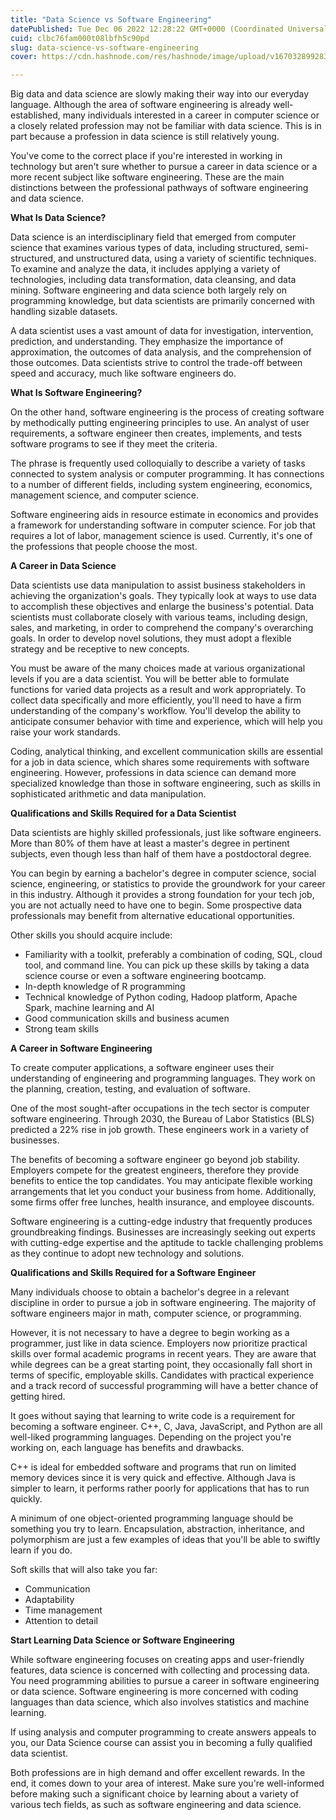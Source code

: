 ```yaml
---
title: "Data Science vs Software Engineering"
datePublished: Tue Dec 06 2022 12:28:22 GMT+0000 (Coordinated Universal Time)
cuid: clbc76fam000t08lbfh5c90pd
slug: data-science-vs-software-engineering
cover: https://cdn.hashnode.com/res/hashnode/image/upload/v1670328992838/G0Gixsfv1.jpg

---
```


Big data and data science are slowly making their way into our everyday language. Although the area of software engineering is already well-established, many individuals interested in a career in computer science or a closely related profession may not be familiar with data science. This is in part because a profession in data science is still relatively young.

You've come to the correct place if you're interested in working in technology but aren't sure whether to pursue a career in data science or a more recent subject like software engineering. These are the main distinctions between the professional pathways of software engineering and data science.


**What Is Data Science?**

Data science is an interdisciplinary field that emerged from computer science that examines various types of data, including structured, semi-structured, and unstructured data, using a variety of scientific techniques. To examine and analyze the data, it includes applying a variety of technologies, including data transformation, data cleansing, and data mining. Software engineering and data science both largely rely on programming knowledge, but data scientists are primarily concerned with handling sizable datasets.

A data scientist uses a vast amount of data for investigation, intervention, prediction, and understanding. They emphasize the importance of approximation, the outcomes of data analysis, and the comprehension of those outcomes. Data scientists strive to control the trade-off between speed and accuracy, much like software engineers do.


**What Is Software Engineering?**

On the other hand, software engineering is the process of creating software by methodically putting engineering principles to use. An analyst of user requirements, a software engineer then creates, implements, and tests software programs to see if they meet the criteria.

The phrase is frequently used colloquially to describe a variety of tasks connected to system analysis or computer programming. It has connections to a number of different fields, including system engineering, economics, management science, and computer science.

Software engineering aids in resource estimate in economics and provides a framework for understanding software in computer science. For job that requires a lot of labor, management science is used. Currently, it's one of the professions that people choose the most.



**A Career in Data Science**

Data scientists use data manipulation to assist business stakeholders in achieving the organization's goals. They typically look at ways to use data to accomplish these objectives and enlarge the business's potential. Data scientists must collaborate closely with various teams, including design, sales, and marketing, in order to comprehend the company's overarching goals. In order to develop novel solutions, they must adopt a flexible strategy and be receptive to new concepts.

You must be aware of the many choices made at various organizational levels if you are a data scientist. You will be better able to formulate functions for varied data projects as a result and work appropriately. To collect data specifically and more efficiently, you'll need to have a firm understanding of the company's workflow. You'll develop the ability to anticipate consumer behavior with time and experience, which will help you raise your work standards.

Coding, analytical thinking, and excellent communication skills are essential for a job in data science, which shares some requirements with software engineering. However, professions in data science can demand more specialized knowledge than those in software engineering, such as skills in sophisticated arithmetic and data manipulation.


**Qualifications and Skills Required for a Data Scientist**

Data scientists are highly skilled professionals, just like software engineers. More than 80% of them have at least a master's degree in pertinent subjects, even though less than half of them have a postdoctoral degree.

You can begin by earning a bachelor's degree in computer science, social science, engineering, or statistics to provide the groundwork for your career in this industry. Although it provides a strong foundation for your tech job, you are not actually need to have one to begin. Some prospective data professionals may benefit from alternative educational opportunities.

Other skills you should acquire include:

- Familiarity with a toolkit, preferably a combination of coding, SQL, cloud tool, and command line. You can pick up these skills by taking a data science course or even a software engineering bootcamp.
- In-depth knowledge of R programming
- Technical knowledge of Python coding, Hadoop platform, Apache Spark, machine learning and AI
- Good communication skills and business acumen
- Strong team skills



**A Career in Software Engineering**

To create computer applications, a software engineer uses their understanding of engineering and programming languages. They work on the planning, creation, testing, and evaluation of software.

One of the most sought-after occupations in the tech sector is computer software engineering. Through 2030, the Bureau of Labor Statistics (BLS) predicted a 22% rise in job growth. These engineers work in a variety of businesses.

The benefits of becoming a software engineer go beyond job stability. Employers compete for the greatest engineers, therefore they provide benefits to entice the top candidates. You may anticipate flexible working arrangements that let you conduct your business from home. Additionally, some firms offer free lunches, health insurance, and employee discounts.

Software engineering is a cutting-edge industry that frequently produces groundbreaking findings. Businesses are increasingly seeking out experts with cutting-edge expertise and the aptitude to tackle challenging problems as they continue to adopt new technology and solutions.


**Qualifications and Skills Required for a Software Engineer**

Many individuals choose to obtain a bachelor's degree in a relevant discipline in order to pursue a job in software engineering. The majority of software engineers major in math, computer science, or programming.

However, it is not necessary to have a degree to begin working as a programmer, just like in data science. Employers now prioritize practical skills over formal academic programs in recent years. They are aware that while degrees can be a great starting point, they occasionally fall short in terms of specific, employable skills. Candidates with practical experience and a track record of successful programming will have a better chance of getting hired.

It goes without saying that learning to write code is a requirement for becoming a software engineer. C++, C, Java, JavaScript, and Python are all well-liked programming languages. Depending on the project you're working on, each language has benefits and drawbacks.

C++ is ideal for embedded software and programs that run on limited memory devices since it is very quick and effective. Although Java is simpler to learn, it performs rather poorly for applications that has to run quickly.

A minimum of one object-oriented programming language should be something you try to learn. Encapsulation, abstraction, inheritance, and polymorphism are just a few examples of ideas that you'll be able to swiftly learn if you do.

Soft skills that will also take you far:

- Communication
- Adaptability
- Time management
- Attention to detail


**Start Learning Data Science or Software Engineering**

While software engineering focuses on creating apps and user-friendly features, data science is concerned with collecting and processing data. You need programming abilities to pursue a career in software engineering or data science. Software engineering is more concerned with coding languages than data science, which also involves statistics and machine learning.

If using analysis and computer programming to create answers appeals to you, our Data Science course can assist you in becoming a fully qualified data scientist.

Both professions are in high demand and offer excellent rewards. In the end, it comes down to your area of interest. Make sure you're well-informed before making such a significant choice by learning about a variety of various tech fields, as such as software engineering and data science.


